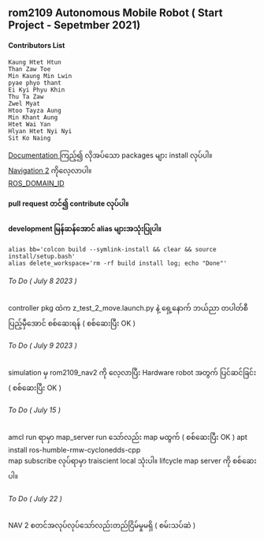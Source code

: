 ## rom2109 Autonomous Mobile Robot ( Start Project - Sepetmber 2021)

#### Contributors List

```
Kaung Htet Htun
Than Zaw Toe
Min Kaung Min Lwin
pyae phyo thant
Ei Kyi Phyu Khin
Thu Ta Zaw
Zwel Myat
Htoo Tayza Aung
Min Khant Aung
Htet Wai Yan
Hlyan Htet Nyi Nyi
Sit Ko Naing
``````
<a href="https://rom-robotics.gitbook.io/rom2109-amr-athonpyunilan/">Documentation </a> ကြည့်၍ လိုအပ်သော packages များ install လုပ်ပါ။ <br>
<a href="https://navigation.ros.org/"> Navigation 2</a> ကိုလေ့လာပါ။ <br>
<a href="https://docs.ros.org/en/galactic/Concepts/About-Domain-ID.html"> ROS_DOMAIN_ID </a> <br>
#### pull request တင်၍ contribute လုပ်ပါ။

#### development မြန်ဆန်အောင် alias များအသုံးပြုပါ။
```
alias bb='colcon build --symlink-install && clear && source install/setup.bash'
alias delete_workspace='rm -rf build install log; echo "Done"'
```

###### To Do ( July 8 2023 )
controller pkg ထဲက z_test_2_move.launch.py နဲ့ ရှေ့နောက် ဘယ်ညာ တပါတ်စီ ပြည့်မှီအောင် စစ်ဆေးရန် ( စစ်ဆေးပြီး OK )

###### To Do ( July 9 2023 )
simulation မှ rom2109_nav2 ကို လေ့လာပြီး Hardware robot အတွက် ပြင်ဆင်ခြင်း ( စစ်ဆေးပြီး OK )

###### To Do ( July 15 )
amcl run ရာမှာ map_server  run သော်လည်း map မထွက် ( စစ်ဆေးပြီး OK )
apt install ros-humble-rmw-cyclonedds-cpp </br>
map subscribe လုပ်ရာမှာ traiscient local သုံးပါ။ lifcycle map server ကို စစ်ဆေးပါ။

###### To Do ( July 22 )
NAV 2  စတင်အလုပ်လုပ်သော်လည်းတည်ငြိမ်မှုမရှိ ( စမ်းသပ်ဆဲ )


